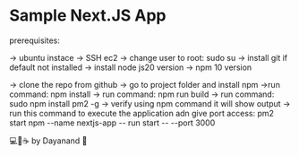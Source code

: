 # Sample Next.JS App
prerequisites:

-> ubuntu instace
-> SSH ec2
-> change user to root:  sudo su
-> install git if default not installed
-> install node js20 version
-> npm 10 version


-> clone the repo from github
-> go to project folder and install npm
->run command:  npm install
-> run command: npm run build
-> run command: sudo npm install pm2 -g
-> verify using npm command it will show output
-> run this command to execute the application adn give port access: 
pm2 start npm --name nextjs-app -- run start -- --port 3000


💻💖☕ by Dayanand 🙏
